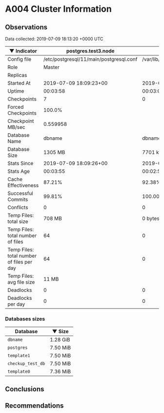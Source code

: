 # A004 Cluster Information #

## Observations ##
Data collected: 2019-07-09 18:13:20 +0000 UTC  

|&#9660;&nbsp;Indicator | postgres.test3.node | postgres.test1.node | postgres.test2.node |
|--------|-------|-------- |-------- |
|Config file |/etc/postgresql/11/main/postgresql.conf|/var/lib/postgresql/11/data1/postgresql.conf|/var/lib/postgresql/11/data2/postgresql.conf|
|Role |Master|<no value>|<no value>|
|Replicas ||<no value>|<no value>|
|Started At |2019-07-09&nbsp;18:09:23+00|2019-07-09 18:09:30+00|2019-07-09 18:09:34+00|
|Uptime |00:03:58|00:03:05|00:03:20|
|Checkpoints |7|0|0|
|Forced Checkpoints |100.0%|<no value>|<no value>|
|Checkpoint MB/sec |0.559958|<no value>|<no value>|
|Database Name |dbname|dbname|dbname|
|Database Size |1305&nbsp;MB|7701 kB|7701 kB|
|Stats Since |2019-07-09&nbsp;18:09:26+00|2019-07-09 18:09:41+00|2019-07-09 18:09:41+00|
|Stats Age |00:03:55|00:02:53|00:03:12|
|Cache Effectiveness |87.21%|92.38%|92.38%|
|Successful Commits |99.81%|100.00%|100.00%|
|Conflicts |0|0|0|
|Temp Files: total size |708&nbsp;MB|0 bytes|0 bytes|
|Temp Files: total number of files |64|0|0|
|Temp Files: total number of files per day |64|0|0|
|Temp Files: avg file size |11&nbsp;MB|<no value>|<no value>|
|Deadlocks |0|0|0|
|Deadlocks per day |0|0|0|


### Databases sizes ###

| Database | &#9660;&nbsp;Size |
|----------|--------|
| `dbname` | 1.28&nbsp;GiB |
| `postgres` | 7.50&nbsp;MiB |
| `template1` | 7.50&nbsp;MiB |
| `checkup_test_db` | 7.50&nbsp;MiB |
| `template0` | 7.36&nbsp;MiB |


## Conclusions ##


## Recommendations ##

